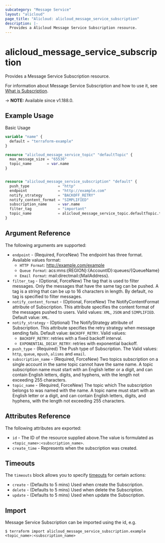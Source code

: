 ```yaml
---
subcategory: "Message Service"
layout: "alicloud"
page_title: "Alicloud: alicloud_message_service_subscription"
description: |-
  Provides a Alicloud Message Service Subscription resource.
---
```


# alicloud_message_service_subscription

Provides a Message Service Subscription resource. 

For information about Message Service Subscription and how to use it, see [What is Subscription](https://www.alibabacloud.com/help/en/message-service/latest/subscribe-1).

-> **NOTE:** Available since v1.188.0.

## Example Usage

Basic Usage

```terraform
variable "name" {
  default = "terraform-example"
}

resource "alicloud_message_service_topic" "defaultTopic" {
  max_message_size = "65536"
  topic_name       = var.name
}


resource "alicloud_message_service_subscription" "default" {
  push_type             = "http"
  endpoint              = "http://example.com"
  notify_strategy       = "BACKOFF_RETRY"
  notify_content_format = "SIMPLIFIED"
  subscription_name     = var.name
  filter_tag            = "important"
  topic_name            = alicloud_message_service_topic.defaultTopic.topic_name
}
```

## Argument Reference

The following arguments are supported:
* `endpoint` - (Required, ForceNew) The endpoint has three format. Available values format:
  - `HTTP Format`: http://example.com/example
  - `Queue Format`: acs:mns:{REGION}:{AccountID}:queues/{QueueName}
  - `Email Format`: mail:directmail:{MailAddress}.
* `filter_tag` - (Optional, ForceNew) The tag that is used to filter messages. Only the messages that have the same tag can be pushed. A tag is a string that can be up to 16 characters in length. By default, no tag is specified to filter messages.
* `notify_content_format` - (Optional, ForceNew) The NotifyContentFormat attribute of Subscription. This attribute specifies the content format of the messages pushed to users. Valid values: `XML`, `JSON` and `SIMPLIFIED`. Default value: `XML`.
* `notify_strategy` - (Optional) The NotifyStrategy attribute of Subscription. This attribute specifies the retry strategy when message sending fails. Default value: `BACKOFF_RETRY`. Valid values:
  - `BACKOFF_RETRY`: retries with a fixed backoff interval.
  - `EXPONENTIAL_DECAY_RETRY`: retries with exponential backoff.
* `push_type` - (Required) The Push type of Subscription. The Valid values: `http`, `queue`, `mpush`, `alisms` and `email`.
* `subscription_name` - (Required, ForceNew) Two topics subscription on a single account in the same topic cannot have the same name. A topic subscription name must start with an English letter or a digit, and can contain English letters, digits, and hyphens, with the length not exceeding 255 characters.
* `topic_name` - (Required, ForceNew) The topic which The subscription belongs to was named with the name. A topic name must start with an English letter or a digit, and can contain English letters, digits, and hyphens, with the length not exceeding 255 characters.

## Attributes Reference

The following attributes are exported:
* `id` - The ID of the resource supplied above.The value is formulated as `<topic_name>:<subscription_name>`.
* `create_time` - Represents when the subscription was created.

## Timeouts

The `timeouts` block allows you to specify [timeouts](https://www.terraform.io/docs/configuration-0-11/resources.html#timeouts) for certain actions:
* `create` - (Defaults to 5 mins) Used when create the Subscription.
* `delete` - (Defaults to 5 mins) Used when delete the Subscription.
* `update` - (Defaults to 5 mins) Used when update the Subscription.

## Import

Message Service Subscription can be imported using the id, e.g.

```shell
$ terraform import alicloud_message_service_subscription.example <topic_name>:<subscription_name>
```